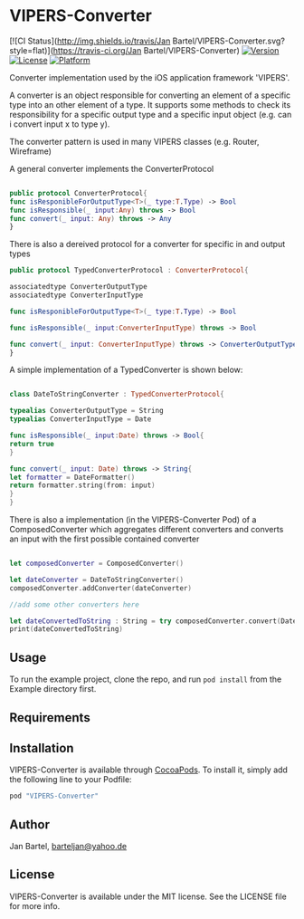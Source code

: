 # VIPERS-Converter

[![CI Status](http://img.shields.io/travis/Jan Bartel/VIPERS-Converter.svg?style=flat)](https://travis-ci.org/Jan Bartel/VIPERS-Converter)
[![Version](https://img.shields.io/cocoapods/v/VIPERS-Converter.svg?style=flat)](http://cocoapods.org/pods/VIPERS-Converter)
[![License](https://img.shields.io/cocoapods/l/VIPERS-Converter.svg?style=flat)](http://cocoapods.org/pods/VIPERS-Converter)
[![Platform](https://img.shields.io/cocoapods/p/VIPERS-Converter.svg?style=flat)](http://cocoapods.org/pods/VIPERS-Converter)

Converter implementation used by the iOS application framework 'VIPERS'.

A converter is an object responsible for converting an element of a specific type into an other element of a type. It supports some methods to check its responsibility for a specific output type and a specific input object (e.g. can i convert input x to type y).

The converter pattern is used in many VIPERS classes (e.g. Router, Wireframe)

A general converter implements the ConverterProtocol

```swift

public protocol ConverterProtocol{
func isResponibleForOutputType<T>(_ type:T.Type) -> Bool
func isResponsible(_ input:Any) throws -> Bool
func convert(_ input: Any) throws -> Any
}

```

There is also a dereived protocol for a converter for specific in and output types

```swift
public protocol TypedConverterProtocol : ConverterProtocol{

associatedtype ConverterOutputType
associatedtype ConverterInputType

func isResponibleForOutputType<T>(_ type:T.Type) -> Bool

func isResponsible(_ input:ConverterInputType) throws -> Bool

func convert(_ input: ConverterInputType) throws -> ConverterOutputType
}

```

A simple implementation of a TypedConverter is shown below:
```swift

class DateToStringConverter : TypedConverterProtocol{

typealias ConverterOutputType = String
typealias ConverterInputType = Date

func isResponsible(_ input:Date) throws -> Bool{
return true
}

func convert(_ input: Date) throws -> String{
let formatter = DateFormatter()
return formatter.string(from: input)
}
}

```

There is also a implementation (in the VIPERS-Converter Pod) of a ComposedConverter which aggregates different converters and converts an input with the first possible contained converter

```swift

let composedConverter = ComposedConverter()

let dateConverter = DateToStringConverter()
composedConverter.addConverter(dateConverter)

//add some other converters here

let dateConvertedToString : String = try composedConverter.convert(Date())
print(dateConvertedToString)


```


## Usage

To run the example project, clone the repo, and run `pod install` from the Example directory first.

## Requirements

## Installation

VIPERS-Converter is available through [CocoaPods](http://cocoapods.org). To install
it, simply add the following line to your Podfile:

```ruby
pod "VIPERS-Converter"
```

## Author

Jan Bartel, barteljan@yahoo.de

## License

VIPERS-Converter is available under the MIT license. See the LICENSE file for more info.
